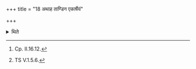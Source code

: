 +++
title = "18 अथाह ताण्डिन एकार्षेयं"

+++

<details><summary>थिते</summary>

18. Now the Tāṇḍins have a tradition of one R̥ṣi for all the Varṇas (classes). (Thus) the Hotr̥ (says) O Mānava. The Adhvaryu (says): In the manner of Manu.[^1] For there is a Brāhmaṇa text: "All the beings are born out of Manu."[^2]  

[^1]: Cp. II.16.12.  

[^2]: TS V.1.5.6. 
</details>
